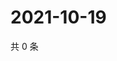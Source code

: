 # 2021-10-19

共 0 条

<!-- BEGIN WEIBO -->
<!-- 最后更新时间 Tue Oct 19 2021 15:11:16 GMT+0800 (China Standard Time) -->

<!-- END WEIBO -->
